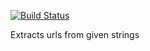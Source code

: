 [![Build Status](https://travis-ci.org/AchillesKal/url-extractor.svg?branch=master)](https://travis-ci.org/AchillesKal/url-extractor)

Extracts urls from given strings